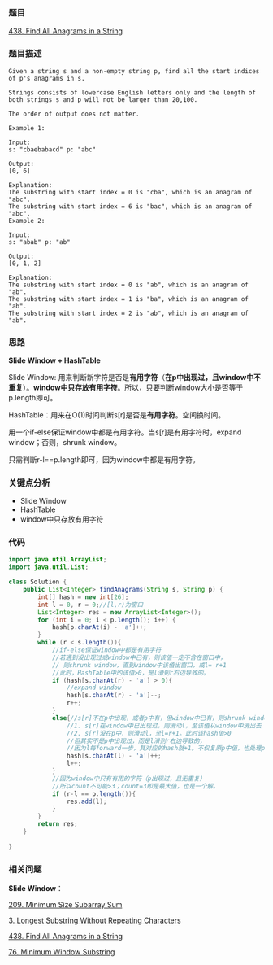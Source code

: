 ### 题目
[438. Find All Anagrams in a String](https://leetcode.com/problems/find-all-anagrams-in-a-string/)

### 题目描述
```
Given a string s and a non-empty string p, find all the start indices of p's anagrams in s.

Strings consists of lowercase English letters only and the length of both strings s and p will not be larger than 20,100.

The order of output does not matter.

Example 1:

Input:
s: "cbaebabacd" p: "abc"

Output:
[0, 6]

Explanation:
The substring with start index = 0 is "cba", which is an anagram of "abc".
The substring with start index = 6 is "bac", which is an anagram of "abc".
Example 2:

Input:
s: "abab" p: "ab"

Output:
[0, 1, 2]

Explanation:
The substring with start index = 0 is "ab", which is an anagram of "ab".
The substring with start index = 1 is "ba", which is an anagram of "ab".
The substring with start index = 2 is "ab", which is an anagram of "ab".
```

### 思路
**Slide Window + HashTable**

Slide Window: 用来判断新字符是否是**有用字符**（**在p中出现过，且window中不重复**）。**window中只存放有用字符**。所以，只要判断window大小是否等于p.length即可。

HashTable：用来在O(1)时间判断s[r]是否是**有用字符**。空间换时间。

用一个if-else保证window中都是有用字符。当s[r]是有用字符时，expand window；否则，shrunk window。

只需判断r-l==p.length即可，因为window中都是有用字符。

### 关键点分析
* Slide Window
* HashTable
* window中只存放有用字符

### 代码
```java
import java.util.ArrayList;
import java.util.List;

class Solution {
    public List<Integer> findAnagrams(String s, String p) {
        int[] hash = new int[26];
        int l = 0, r = 0;//[l,r)为窗口
        List<Integer> res = new ArrayList<Integer>();
        for (int i = 0; i < p.length(); i++) {
            hash[p.charAt(i) - 'a']++;
        }
        while (r < s.length()){
            //if-else保证window中都是有用字符
            //若遇到没出现过或window中已有，则该值一定不含在窗口中，
            // 则shrunk window，直到window中该值出窗口，或l= r+1
            //此时，HashTable中的该值>0，是l滑到r右边导致的。
            if (hash[s.charAt(r) - 'a'] > 0){
                //expand window
                hash[s.charAt(r) - 'a']--;
                r++;
            }
            else{//s[r]不在p中出现，或者p中有，但window中已有，则shrunk window
                //1. s[r]在window中已出现过，则滑动l，至该值从window中滑出去
                //2. s[r]没在p中，则滑动l，至l=r+1。此时该hash值>0
                //但其实不是p中出现过，而是l滑到r右边导致的，
                //因为l每forward一步，其对应的hash就+1。不仅复原p中值，也处理p未出现值。
                hash[s.charAt(l) - 'a']++;
                l++;
            }
            //因为window中只有有用的字符（p出现过，且无重复）
            //所以count不可能>3；count=3即是最大值，也是一个解。
            if (r-l == p.length()){
                res.add(l);
            }
        }
        return res;
    }
    
}
```

### 相关问题
**Slide Window**：

[209. Minimum Size Subarray Sum](https://leetcode.com/problems/minimum-size-subarray-sum/)

[3. Longest Substring Without Repeating Characters](https://leetcode.com/problems/longest-substring-without-repeating-characters/)

[438. Find All Anagrams in a String](https://leetcode.com/problems/find-all-anagrams-in-a-string/)

[76. Minimum Window Substring](https://leetcode.com/problems/minimum-window-substring/)
